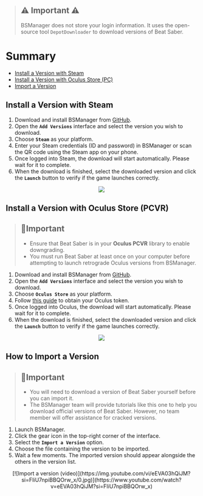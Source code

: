 > ## ⚠️ Important ⚠️
>
> BSManager does not store your login information. It uses the open-source tool `DepotDownloader` to download versions of Beat Saber.

# Summary

- [Install a Version with Steam](#install-a-version-with-steam)
- [Install a Version with Oculus Store (PC)](#install-a-version-with-oculus-store-pcvr)
- [Import a Version](#how-to-import-a-version)

## Install a Version with Steam

1. Download and install BSManager from [GitHub](https://github.com/Zagrios/bs-manager/releases/latest).
2. Open the **`Add Versions`** interface and select the version you wish to download.
3. Choose **`Steam`** as your platform.
4. Enter your Steam credentials (ID and password) in BSManager or scan the QR code using the Steam app on your phone.
5. Once logged into Steam, the download will start automatically. Please wait for it to complete.
6. When the download is finished, select the downloaded version and click the **`Launch`** button to verify if the game launches correctly.

<div align="center">
    <img src="../wiki/Guides/Installation-and-updates/Install-or-import-a-version/SteamLogin.png" />
</div>

## Install a Version with Oculus Store (PCVR)

> ## 📍Important
>
> - Ensure that Beat Saber is in your **Oculus PCVR** library to enable downgrading.
> - You must run Beat Saber at least once on your computer before attempting to launch retrograde Oculus versions from BSManager.

1. Download and install BSManager from [GitHub](https://github.com/Zagrios/bs-manager/releases/latest).
2. Open the **`Add Versions`** interface and select the version you wish to download.
3. Choose **`Oculus Store`** as your platform.
4. Follow [this guide]() to obtain your Oculus token.
5. Once logged into Oculus, the download will start automatically. Please wait for it to complete.
6. When the download is finished, select the downloaded version and click the **`Launch`** button to verify if the game launches correctly.

<div align="center">
    <img src="../wiki/Guides/Installation-and-updates/Install-or-import-a-version/OculusLogin.png" />
</div>

## How to Import a Version

> ## 📍Important
>
> - You will need to download a version of Beat Saber yourself before you can import it.
> - The BSManager team will provide tutorials like this one to help you download official versions of Beat Saber. However, no team member will offer assistance for cracked versions.

1. Launch BSManager.
2. Click the gear icon in the top-right corner of the interface.
3. Select the **`Import a Version`** option.
4. Choose the file containing the version to be imported.
5. Wait a few moments. The imported version should appear alongside the others in the version list.

<div align="center">
    [![Import a version (video)](https://img.youtube.com/vi/eEVA03hQiJM?si=FIiU7npiBBQOrw_x/0.jpg)](https://www.youtube.com/watch?v=eEVA03hQiJM?si=FIiU7npiBBQOrw_x)
</div>
